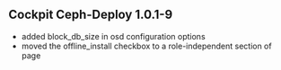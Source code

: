## Cockpit Ceph-Deploy 1.0.1-9

* added block_db_size in osd configuration options
* moved the offline_install checkbox to a role-independent section of page